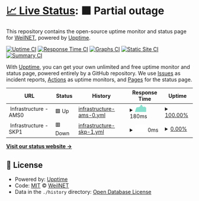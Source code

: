 # [📈 Live Status](https://uptime.weilnet.org): <!--live status--> **🟧 Partial outage**

This repository contains the open-source uptime monitor and status page for [WeilNET](https://uptime.weilnet.org), powered by [Upptime](https://github.com/upptime/upptime).

[![Uptime CI](https://github.com/WeilNET/uptime/workflows/Uptime%20CI/badge.svg)](https://github.com/WeilNET/uptime/actions?query=workflow%3A%22Uptime+CI%22)
[![Response Time CI](https://github.com/WeilNET/uptime/workflows/Response%20Time%20CI/badge.svg)](https://github.com/WeilNET/uptime/actions?query=workflow%3A%22Response+Time+CI%22)
[![Graphs CI](https://github.com/WeilNET/uptime/workflows/Graphs%20CI/badge.svg)](https://github.com/WeilNET/uptime/actions?query=workflow%3A%22Graphs+CI%22)
[![Static Site CI](https://github.com/WeilNET/uptime/workflows/Static%20Site%20CI/badge.svg)](https://github.com/WeilNET/uptime/actions?query=workflow%3A%22Static+Site+CI%22)
[![Summary CI](https://github.com/WeilNET/uptime/workflows/Summary%20CI/badge.svg)](https://github.com/WeilNET/uptime/actions?query=workflow%3A%22Summary+CI%22)

With [Upptime](https://upptime.js.org), you can get your own unlimited and free uptime monitor and status page, powered entirely by a GitHub repository. We use [Issues](https://github.com/WeilNET/uptime/issues) as incident reports, [Actions](https://github.com/WeilNET/uptime/actions) as uptime monitors, and [Pages](https://uptime.weilnet.org) for the status page.

<!--start: status pages-->
<!-- This summary is generated by Upptime (https://github.com/upptime/upptime) -->
<!-- Do not edit this manually, your changes will be overwritten -->
<!-- prettier-ignore -->
| URL | Status | History | Response Time | Uptime |
| --- | ------ | ------- | ------------- | ------ |
| <img alt="" src="https://icons.duckduckgo.com/ip3/null.ico" height="13"> Infrastructure - AMS0 | 🟩 Up | [infrastructure-ams-0.yml](https://github.com/WeilNET/uptime/commits/HEAD/history/infrastructure-ams-0.yml) | <details><summary><img alt="Response time graph" src="./graphs/infrastructure-ams-0/response-time-week.png" height="20"> 180ms</summary><br><a href="https://status.weilnet.org/history/infrastructure-ams-0"><img alt="Response time 192" src="https://img.shields.io/endpoint?url=https%3A%2F%2Fraw.githubusercontent.com%2FWeilNET%2Fuptime%2FHEAD%2Fapi%2Finfrastructure-ams-0%2Fresponse-time.json"></a><br><a href="https://status.weilnet.org/history/infrastructure-ams-0"><img alt="24-hour response time 210" src="https://img.shields.io/endpoint?url=https%3A%2F%2Fraw.githubusercontent.com%2FWeilNET%2Fuptime%2FHEAD%2Fapi%2Finfrastructure-ams-0%2Fresponse-time-day.json"></a><br><a href="https://status.weilnet.org/history/infrastructure-ams-0"><img alt="7-day response time 180" src="https://img.shields.io/endpoint?url=https%3A%2F%2Fraw.githubusercontent.com%2FWeilNET%2Fuptime%2FHEAD%2Fapi%2Finfrastructure-ams-0%2Fresponse-time-week.json"></a><br><a href="https://status.weilnet.org/history/infrastructure-ams-0"><img alt="30-day response time 185" src="https://img.shields.io/endpoint?url=https%3A%2F%2Fraw.githubusercontent.com%2FWeilNET%2Fuptime%2FHEAD%2Fapi%2Finfrastructure-ams-0%2Fresponse-time-month.json"></a><br><a href="https://status.weilnet.org/history/infrastructure-ams-0"><img alt="1-year response time 192" src="https://img.shields.io/endpoint?url=https%3A%2F%2Fraw.githubusercontent.com%2FWeilNET%2Fuptime%2FHEAD%2Fapi%2Finfrastructure-ams-0%2Fresponse-time-year.json"></a></details> | <details><summary><a href="https://status.weilnet.org/history/infrastructure-ams-0">100.00%</a></summary><a href="https://status.weilnet.org/history/infrastructure-ams-0"><img alt="All-time uptime 100.00%" src="https://img.shields.io/endpoint?url=https%3A%2F%2Fraw.githubusercontent.com%2FWeilNET%2Fuptime%2FHEAD%2Fapi%2Finfrastructure-ams-0%2Fuptime.json"></a><br><a href="https://status.weilnet.org/history/infrastructure-ams-0"><img alt="24-hour uptime 100.00%" src="https://img.shields.io/endpoint?url=https%3A%2F%2Fraw.githubusercontent.com%2FWeilNET%2Fuptime%2FHEAD%2Fapi%2Finfrastructure-ams-0%2Fuptime-day.json"></a><br><a href="https://status.weilnet.org/history/infrastructure-ams-0"><img alt="7-day uptime 100.00%" src="https://img.shields.io/endpoint?url=https%3A%2F%2Fraw.githubusercontent.com%2FWeilNET%2Fuptime%2FHEAD%2Fapi%2Finfrastructure-ams-0%2Fuptime-week.json"></a><br><a href="https://status.weilnet.org/history/infrastructure-ams-0"><img alt="30-day uptime 100.00%" src="https://img.shields.io/endpoint?url=https%3A%2F%2Fraw.githubusercontent.com%2FWeilNET%2Fuptime%2FHEAD%2Fapi%2Finfrastructure-ams-0%2Fuptime-month.json"></a><br><a href="https://status.weilnet.org/history/infrastructure-ams-0"><img alt="1-year uptime 100.00%" src="https://img.shields.io/endpoint?url=https%3A%2F%2Fraw.githubusercontent.com%2FWeilNET%2Fuptime%2FHEAD%2Fapi%2Finfrastructure-ams-0%2Fuptime-year.json"></a></details>
| <img alt="" src="https://icons.duckduckgo.com/ip3/null.ico" height="13"> Infrastructure - SKP1 | 🟥 Down | [infrastructure-skp-1.yml](https://github.com/WeilNET/uptime/commits/HEAD/history/infrastructure-skp-1.yml) | <details><summary><img alt="Response time graph" src="./graphs/infrastructure-skp-1/response-time-week.png" height="20"> 0ms</summary><br><a href="https://status.weilnet.org/history/infrastructure-skp-1"><img alt="Response time 212" src="https://img.shields.io/endpoint?url=https%3A%2F%2Fraw.githubusercontent.com%2FWeilNET%2Fuptime%2FHEAD%2Fapi%2Finfrastructure-skp-1%2Fresponse-time.json"></a><br><a href="https://status.weilnet.org/history/infrastructure-skp-1"><img alt="24-hour response time 0" src="https://img.shields.io/endpoint?url=https%3A%2F%2Fraw.githubusercontent.com%2FWeilNET%2Fuptime%2FHEAD%2Fapi%2Finfrastructure-skp-1%2Fresponse-time-day.json"></a><br><a href="https://status.weilnet.org/history/infrastructure-skp-1"><img alt="7-day response time 0" src="https://img.shields.io/endpoint?url=https%3A%2F%2Fraw.githubusercontent.com%2FWeilNET%2Fuptime%2FHEAD%2Fapi%2Finfrastructure-skp-1%2Fresponse-time-week.json"></a><br><a href="https://status.weilnet.org/history/infrastructure-skp-1"><img alt="30-day response time 224" src="https://img.shields.io/endpoint?url=https%3A%2F%2Fraw.githubusercontent.com%2FWeilNET%2Fuptime%2FHEAD%2Fapi%2Finfrastructure-skp-1%2Fresponse-time-month.json"></a><br><a href="https://status.weilnet.org/history/infrastructure-skp-1"><img alt="1-year response time 212" src="https://img.shields.io/endpoint?url=https%3A%2F%2Fraw.githubusercontent.com%2FWeilNET%2Fuptime%2FHEAD%2Fapi%2Finfrastructure-skp-1%2Fresponse-time-year.json"></a></details> | <details><summary><a href="https://status.weilnet.org/history/infrastructure-skp-1">0.00%</a></summary><a href="https://status.weilnet.org/history/infrastructure-skp-1"><img alt="All-time uptime 53.98%" src="https://img.shields.io/endpoint?url=https%3A%2F%2Fraw.githubusercontent.com%2FWeilNET%2Fuptime%2FHEAD%2Fapi%2Finfrastructure-skp-1%2Fuptime.json"></a><br><a href="https://status.weilnet.org/history/infrastructure-skp-1"><img alt="24-hour uptime 0.00%" src="https://img.shields.io/endpoint?url=https%3A%2F%2Fraw.githubusercontent.com%2FWeilNET%2Fuptime%2FHEAD%2Fapi%2Finfrastructure-skp-1%2Fuptime-day.json"></a><br><a href="https://status.weilnet.org/history/infrastructure-skp-1"><img alt="7-day uptime 0.00%" src="https://img.shields.io/endpoint?url=https%3A%2F%2Fraw.githubusercontent.com%2FWeilNET%2Fuptime%2FHEAD%2Fapi%2Finfrastructure-skp-1%2Fuptime-week.json"></a><br><a href="https://status.weilnet.org/history/infrastructure-skp-1"><img alt="30-day uptime 36.37%" src="https://img.shields.io/endpoint?url=https%3A%2F%2Fraw.githubusercontent.com%2FWeilNET%2Fuptime%2FHEAD%2Fapi%2Finfrastructure-skp-1%2Fuptime-month.json"></a><br><a href="https://status.weilnet.org/history/infrastructure-skp-1"><img alt="1-year uptime 53.98%" src="https://img.shields.io/endpoint?url=https%3A%2F%2Fraw.githubusercontent.com%2FWeilNET%2Fuptime%2FHEAD%2Fapi%2Finfrastructure-skp-1%2Fuptime-year.json"></a></details>

<!--end: status pages-->

[**Visit our status website →**](https://uptime.weilnet.org)

## 📄 License

- Powered by: [Upptime](https://github.com/upptime/upptime)
- Code: [MIT](./LICENSE) © [WeilNET](https://uptime.weilnet.org)
- Data in the `./history` directory: [Open Database License](https://opendatacommons.org/licenses/odbl/1-0/)
